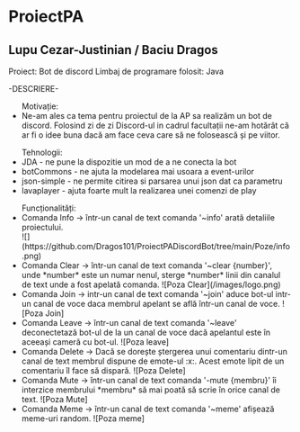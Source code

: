 # ProiectPA
Lupu Cezar-Justinian / Baciu Dragos
-
Proiect: Bot de discord
Limbaj de programare folosit: Java

-DESCRIERE-
<ul>
  Motivație:
  <li>
    Ne-am ales ca tema pentru proiectul de la AP sa realizăm un bot de discord. Folosind zi de zi Discord-ul in cadrul facultații ne-am hotărât că ar fi o idee buna dacă am face ceva care să ne folosească și pe viitor.
  </li>
</ul>
<ul>
  Tehnologii:
  <li> JDA - ne pune la dispozitie un mod de a ne conecta la bot</li>
  <li> botCommons - ne ajuta la modelarea mai usoara a event-urilor</li>
  <li> json-simple - ne permite citirea si parsarea unui json dat ca parametru</li>
  <li> lavaplayer - ajuta foarte mult la realizarea unei comenzi de play</li>
</ul>
<ul>
  Funcționalități:
  <li>
    Comanda Info -> într-un canal de text comanda '~info' arată detaliile proiectului. <br/>
    ![](https://github.com/Dragos101/ProiectPADiscordBot/tree/main/Poze/info.png)
  </li>
  <li>
    Comanda Clear -> într-un canal de text comanda '~clear {number}', unde *number* este un numar nenul, sterge *number* linii din canalul de text unde a fost apelată comanda.
    ![Poza Clear](/images/logo.png)
  </li>
  <li>
    Comanda Join -> intr-un canal de text comanda '~join' aduce bot-ul intr-un canal de voce daca membrul apelant se află într-un canal de voce.
    ![Poza Join]
  </li>
  <li>
    Comanda Leave -> într-un canal de text comanda '~leave' deconectetază bot-ul de la un canal de voce dacă apelantul este în aceeași cameră cu bot-ul. 
    ![Poza leave]
  </li>
  <li>
    Comanda Delete -> Dacă se dorește ștergerea unui comentariu dintr-un canal de text membrul dispune de emote-ul :x:. Acest emote lipit de un comentariu îl face să dispară.
    ![Poza Delete]
  </li>
  <li>
    Comanda Mute -> într-un canal de text comanda '-mute {membru}' îi interzice membrului *membru* să mai poată să scrie în orice canal de text.
    ![Poza Mute]
  </li>
  <li>
    Comanda Meme -> într-un canal de text comanda '~meme' afișează meme-uri random.
    ![Poza meme]
  </li>
</ul>

